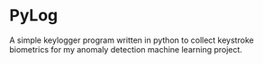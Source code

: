 # PyLog
A simple keylogger program written in python to collect keystroke biometrics for my anomaly detection machine learning project.
